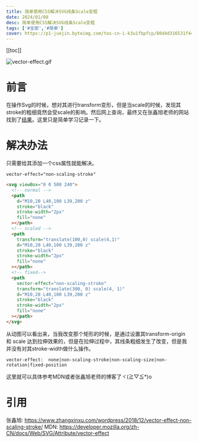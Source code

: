 ```yaml
---
title: 简单使用CSS解决SVG线条Scale变粗
date: 2024/01/08
desc: 简单使用CSS解决SVG线条Scale变粗
tags: ['#全部','#简单']
cover: https://p1-juejin.byteimg.com/tos-cn-i-k3u1fbpfcp/80d4d316531f44aaa91f509b756f3bc8~tplv-k3u1fbpfcp-watermark.image?
---
```


[[toc]]

![vector-effect.gif](https://p1-juejin.byteimg.com/tos-cn-i-k3u1fbpfcp/80d4d316531f44aaa91f509b756f3bc8~tplv-k3u1fbpfcp-watermark.image?)

# 前言

在操作Svg的时候，想对其进行transform变形，但是当scale的时候，发现其stroke的粗细竟然会受scale的影响。然后网上查询，最终又在张鑫旭老师的网站找到了[结果](https://www.zhangxinxu.com/wordpress/2018/12/vector-effect-non-scaling-stroke/)。这里只是简单学习记录一下。

# 解决办法

只需要给其添加一个css属性就能解决。

`vector-effect="non-scaling-stroke"`

```html
<svg viewBox="0 0 500 240">
  <!-- normal -->
  <path
    d="M10,20 L40,100 L39,200 z"
    stroke="black"
    stroke-width="2px"
    fill="none"
  ></path>
  <!-- scaled -->
  <path
    transform="translate(100,0) scale(4,1)"
    d="M10,20 L40,100 L39,200 z"
    stroke="black"
    stroke-width="2px"
    fill="none"
  ></path>
  <!-- fixed-->
  <path
    vector-effect="non-scaling-stroke"
    transform="translate(300, 0) scale(4, 1)"
    d="M10,20 L40,100 L39,200 z"
    stroke="black"
    stroke-width="2px"
    fill="none"
  ></path>
</svg>
```

从动图可以看出来，当我改变那个矩形的时候，是通过设置其transform-origin 和 scale 达到拉伸效果的，但是在拉伸过程中，其线条粗细发生了改变，但是我并没有对其stroke-width做什么操作。

```
vector-effect:  none|non-scaling-stroke|non-scaling-size|non-rotation|fixed-position
```

这里就可以具体参考MDN或者张鑫旭老师的博客了ヾ(≧▽≦\*)o

# 引用

张鑫旭: https://www.zhangxinxu.com/wordpress/2018/12/vector-effect-non-scaling-stroke/
MDN: https://developer.mozilla.org/zh-CN/docs/Web/SVG/Attribute/vector-effect
